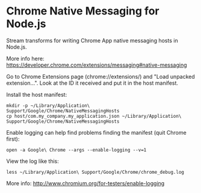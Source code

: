 # Chrome Native Messaging for Node.js

Stream transforms for writing Chrome App native messaging hosts in Node.js.

More info here: https://developer.chrome.com/extensions/messaging#native-messaging

Go to Chrome Extensions page (chrome://extensions/) and "Load unpacked extension...". Look at the ID it received and put it in the host manifest.

Install the host manifest:

```
mkdir -p ~/Library/Application\ Support/Google/Chrome/NativeMessagingHosts
cp host/com.my_company.my_application.json ~/Library/Application\ Support/Google/Chrome/NativeMessagingHosts
```

Enable logging can help find problems finding the manifest (quit Chrome first):

```
open -a Google\ Chrome --args --enable-logging --v=1
```

View the log like this:

```
less ~/Library/Application\ Support/Google/Chrome/chrome_debug.log
```

More info: http://www.chromium.org/for-testers/enable-logging
